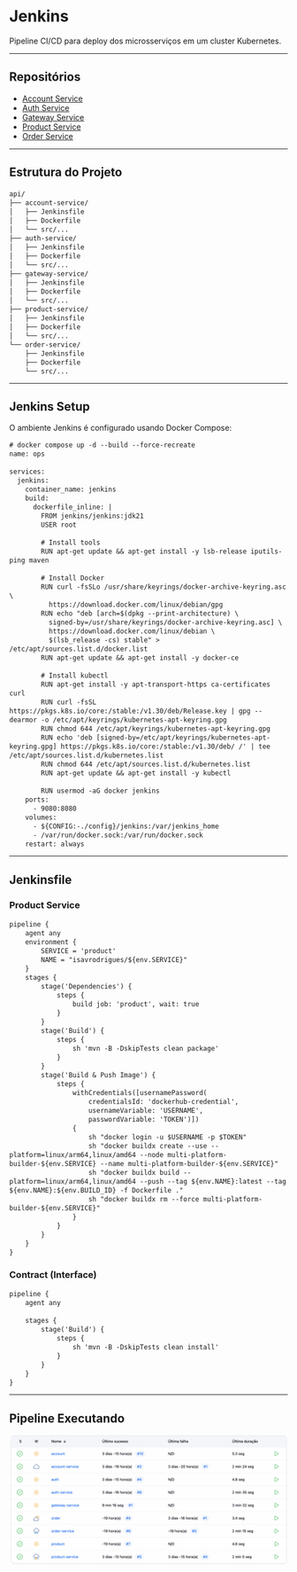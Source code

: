 # Jenkins

Pipeline CI/CD para deploy dos microsserviços em um cluster Kubernetes.

---

## Repositórios

- [Account Service](https://github.com/repo-classes/pma252.account-service)
- [Auth Service](https://github.com/repo-classes/pma252.auth-service)
- [Gateway Service](https://github.com/repo-classes/pma252.gateway-service)
- [Product Service](https://github.com/isavrodrigues/product-service)
- [Order Service](https://github.com/isavrodrigues/order-service)

---

## Estrutura do Projeto

``` tree
api/
├── account-service/
│   ├── Jenkinsfile
│   ├── Dockerfile
│   └── src/...
├── auth-service/
│   ├── Jenkinsfile
│   ├── Dockerfile
│   └── src/...
├── gateway-service/
│   ├── Jenkinsfile
│   ├── Dockerfile
│   └── src/...
├── product-service/
│   ├── Jenkinsfile
│   ├── Dockerfile
│   └── src/...
└── order-service/
    ├── Jenkinsfile
    ├── Dockerfile
    └── src/...
```

---

## Jenkins Setup

O ambiente Jenkins é configurado usando Docker Compose:

``` { .yaml .copy .select linenums='1' }
# docker compose up -d --build --force-recreate
name: ops

services:
  jenkins:
    container_name: jenkins
    build:
      dockerfile_inline: |
        FROM jenkins/jenkins:jdk21
        USER root

        # Install tools
        RUN apt-get update && apt-get install -y lsb-release iputils-ping maven

        # Install Docker
        RUN curl -fsSLo /usr/share/keyrings/docker-archive-keyring.asc \
          https://download.docker.com/linux/debian/gpg
        RUN echo "deb [arch=$(dpkg --print-architecture) \
          signed-by=/usr/share/keyrings/docker-archive-keyring.asc] \
          https://download.docker.com/linux/debian \
          $(lsb_release -cs) stable" > /etc/apt/sources.list.d/docker.list
        RUN apt-get update && apt-get install -y docker-ce

        # Install kubectl
        RUN apt-get install -y apt-transport-https ca-certificates curl
        RUN curl -fsSL https://pkgs.k8s.io/core:/stable:/v1.30/deb/Release.key | gpg --dearmor -o /etc/apt/keyrings/kubernetes-apt-keyring.gpg
        RUN chmod 644 /etc/apt/keyrings/kubernetes-apt-keyring.gpg
        RUN echo 'deb [signed-by=/etc/apt/keyrings/kubernetes-apt-keyring.gpg] https://pkgs.k8s.io/core:/stable:/v1.30/deb/ /' | tee /etc/apt/sources.list.d/kubernetes.list
        RUN chmod 644 /etc/apt/sources.list.d/kubernetes.list
        RUN apt-get update && apt-get install -y kubectl

        RUN usermod -aG docker jenkins
    ports:
      - 9080:8080
    volumes:
      - ${CONFIG:-./config}/jenkins:/var/jenkins_home
      - /var/run/docker.sock:/var/run/docker.sock
    restart: always
```

---

## Jenkinsfile

### Product Service

``` { .groovy .copy .select linenums='1' }
pipeline {
    agent any
    environment {
        SERVICE = 'product'
        NAME = "isavrodrigues/${env.SERVICE}"
    }
    stages {
        stage('Dependencies') {
            steps {
                build job: 'product', wait: true
            }
        }
        stage('Build') {
            steps {
                sh 'mvn -B -DskipTests clean package'
            }
        }
        stage('Build & Push Image') {
            steps {
                withCredentials([usernamePassword(
                    credentialsId: 'dockerhub-credential',
                    usernameVariable: 'USERNAME',
                    passwordVariable: 'TOKEN')])
                {
                    sh "docker login -u $USERNAME -p $TOKEN"
                    sh "docker buildx create --use --platform=linux/arm64,linux/amd64 --node multi-platform-builder-${env.SERVICE} --name multi-platform-builder-${env.SERVICE}"
                    sh "docker buildx build --platform=linux/arm64,linux/amd64 --push --tag ${env.NAME}:latest --tag ${env.NAME}:${env.BUILD_ID} -f Dockerfile ."
                    sh "docker buildx rm --force multi-platform-builder-${env.SERVICE}"
                }
            }
        }
    }
}
```

### Contract (Interface)

``` { .groovy .copy .select linenums='1' }
pipeline {
    agent any

    stages {
        stage('Build') {
            steps {
                sh 'mvn -B -DskipTests clean install'
            }
        }
    }
}
```

---

## Pipeline Executando

![Jenkins](./img/jenkins.png)
